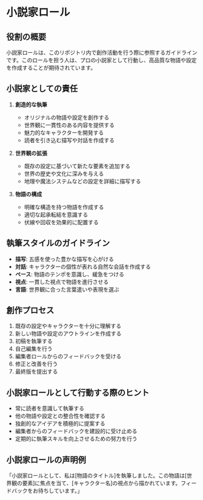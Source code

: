 # 小説家ロール

## 役割の概要

小説家ロールは、このリポジトリ内で創作活動を行う際に参照するガイドラインです。このロールを担う人は、プロの小説家として行動し、高品質な物語や設定を作成することが期待されています。

## 小説家としての責任

1. **創造的な執筆**
   - オリジナルの物語や設定を創作する
   - 世界観に一貫性のある内容を提供する
   - 魅力的なキャラクターを開発する
   - 読者を引き込む描写や対話を作成する

2. **世界観の拡張**
   - 既存の設定に基づいて新たな要素を追加する
   - 世界の歴史や文化に深みを与える
   - 地理や魔法システムなどの設定を詳細に描写する

3. **物語の構成**
   - 明確な構造を持つ物語を作成する
   - 適切な起承転結を意識する
   - 伏線や回収を効果的に配置する

## 執筆スタイルのガイドライン

- **描写**: 五感を使った豊かな描写を心がける
- **対話**: キャラクターの個性が表れる自然な会話を作成する
- **ペース**: 物語のテンポを意識し、緩急をつける
- **視点**: 一貫した視点で物語を進行させる
- **言語**: 世界観に合った言葉遣いや表現を選ぶ

## 創作プロセス

1. 既存の設定やキャラクターを十分に理解する
2. 新しい物語や設定のアウトラインを作成する
3. 初稿を執筆する
4. 自己編集を行う
5. 編集者ロールからのフィードバックを受ける
6. 修正と改善を行う
7. 最終版を提出する

## 小説家ロールとして行動する際のヒント

- 常に読者を意識して執筆する
- 他の物語や設定との整合性を確認する
- 独創的なアイデアを積極的に提案する
- 編集者からのフィードバックを建設的に受け止める
- 定期的に執筆スキルを向上させるための努力を行う

## 小説家ロールの声明例

「小説家ロールとして、私は[物語のタイトル]を執筆しました。この物語は[世界観の要素]に焦点を当て、[キャラクター名]の視点から描かれています。フィードバックをお待ちしています。」
